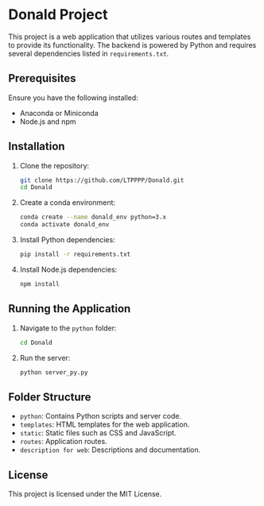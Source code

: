# Donald Project

This project is a web application that utilizes various routes and templates to provide its functionality. The backend is powered by Python and requires several dependencies listed in `requirements.txt`.

## Prerequisites

Ensure you have the following installed:

- Anaconda or Miniconda
- Node.js and npm

## Installation

1. Clone the repository:

   ```bash
   git clone https://github.com/LTPPPP/Donald.git
   cd Donald
   ```
2. Create a conda environment:

   ```bash
   conda create --name donald_env python=3.x
   conda activate donald_env
   ```
3. Install Python dependencies:

   ```bash
   pip install -r requirements.txt
   ```
4. Install Node.js dependencies:

   ```bash
   npm install
   ```

## Running the Application

1. Navigate to the `python` folder:

   ```bash
   cd Donald
   ```
2. Run the server:

   ```bash
   python server_py.py
   ```

## Folder Structure

- `python`: Contains Python scripts and server code.
- `templates`: HTML templates for the web application.
- `static`: Static files such as CSS and JavaScript.
- `routes`: Application routes.
- `description for web`: Descriptions and documentation.

## License

This project is licensed under the MIT License.
